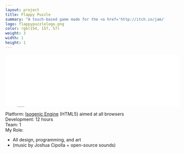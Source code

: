 ```yaml
---
layout: project
title: Flappy Puzzle
summary: "A touch-based game made for the <a href='http://itch.io/jam/flappyjam' target='_blank'>Flappy Jam</a>.<br />Graphics inspired by Tetris, difficulty and controls inspired by Flappy Bird."
logo: flappypuzzlelogo.png
color: rgb(154, 157, 57)
weight: 3
width: 1
height: 1
---
```


<iframe src="//itch.io/embed/2595?linkback=true" 
  width="552" height="167" frameborder="0"></iframe>
  
Platform: <a href='http://www.isogenicengine.com/' target='_blank'>Isogenic Engine</a> (HTML5) aimed at all browsers  
Development: 12 hours  
Team: 1  
My Role:  
  
* All design, programming, and art  
* (music by Joshua Cipolla + open-source sounds)  
  